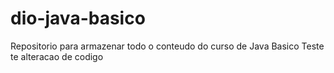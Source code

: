 # dio-java-basico
Repositorio para armazenar todo o conteudo do curso de Java Basico
Teste te alteracao de codigo